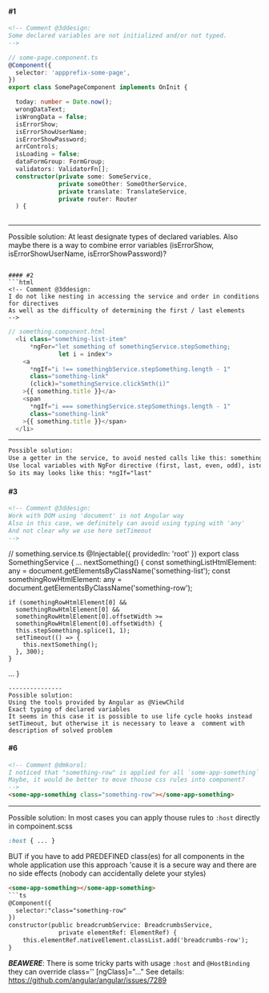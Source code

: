 #### #1
```html
<!-- Comment @3ddesign:
Some declared variables are not initialized and/or not typed.
-->
```
```ts
// some-page.component.ts
@Component({
  selector: 'appprefix-some-page',
})
export class SomePageComponent implements OnInit {

  today: number = Date.now();
  wrongDataText;
  isWrongData = false;
  isErrorShow;
  isErrorShowUserName;
  isErrorShowPassword;
  arrControls;
  isLoading = false;
  dataFormGroup: FormGroup;
  validators: ValidatorFn[];
  constructor(private some: SomeService,
              private someOther: SomeOtherService,
              private translate: TranslateService,
              private router: Router
  ) {
  
```
---------------
Possible solution:
At least designate types of declared variables. 
Also maybe there is a way to combine error variables (isErrorShow, isErrorShowUserName, isErrorShowPassword)?
```

#### #2
```html
<!-- Comment @3ddesign:
I do not like nesting in accessing the service and order in conditions for directives
As well as the difficulty of determining the first / last elements 
-->
```
```ts
// something.component.html
  <li class="something-list-item"
      *ngFor="let something of somethingService.stepSomething;
              let i = index">
    <a
      *ngIf="i !== somethingbService.stepSomething.length - 1"
      class="something-link"
      (click)="somethingService.clickSmth(i)"
    >{{ something.title }}</a>
    <span
      *ngIf="i === somethingService.stepSomethings.length - 1"
      class="something-link"
    >{{ something.title }}</span>
  </li>
```
---------------
```html
Possible solution:
Use a getter in the service, to avoid nested calls like this: somethingService.stepSomething
Use local variables with NgFor directive (first, last, even, odd), istead this constructions 'somethingService.stepSomethings.length - 1'  
So its may looks like this: *ngIf="last"
```
#### #3
```html
<!-- Comment @3ddesign:
Work with DOM using 'document' is not Angular way
Also in this case, we definitely can avoid using typing with 'any'
And not clear why we use here setTimeout
-->
```
// something.service.ts
@Injectable({
  providedIn: 'root'
})
export class SomethingService {
...
  nextSomething() {
    const somethingListHtmlElement: any = document.getElementsByClassName('something-list');
    const somethingRowHtmlElement: any = document.getElementsByClassName('something-row');

    if (somethingRowHtmlElement[0] &&
      somethingRowHtmlElement[0] &&
      somethingRowHtmlElement[0].offsetWidth >=
      somethingRowHtmlElement[0].offsetWidth) {
      this.stepSomething.splice(1, 1);
      setTimeout(() => {
        this.nextSomething();
      }, 300);
    }
...
}
```
---------------
Possible solution:
Using the tools provided by Angular as @ViewChild
Exact typing of declared variables
It seems in this case it is possible to use life cycle hooks instead setTimeout, but otherwise it is necessary to leave a  comment with description of solved problem 
```
#### #6
```html
<!-- Comment @dmkorol:
I noticed that "something-row" is applied for all `some-app-something` components.
Maybe, it would be better to move thouse css rules into component?
-->
<some-app-something class="something-row"></some-app-something>
```
---------------
Possible solution:
In most cases you can apply thouse rules to `:host` directly in compoinent.scss
```scss
:host { ... }
```
BUT if you have to add PREDEFINED class(es) for all components in the whole 
application use this approach 'cause it is a secure way and there are 
no side effects (nobody can accidentally delete your styles)
```html
<some-app-something></some-app-something>
```ts
@Component({
  selector:"class="something-row"
})
constructor(public breadcrumbService: BreadcrumbsService,
              private elementRef: ElementRef) {
	this.elementRef.nativeElement.classList.add('breadcrumbs-row');
}
```
***BEAWERE***: 
There is some tricky parts with usage `:host` and `@HostBinding`	
they can override class='' [ngClass]="..."
See details: https://github.com/angular/angular/issues/7289

